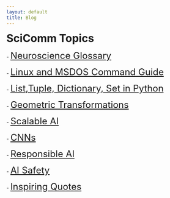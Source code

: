 ```yaml
---
layout: default
title: Blog
---
```

<h1 style="margin: 0px 0px 10px;">SciComm Topics</h1>

<!-- <a href="notes/ns/">Neuroscience</a> -->

<!-- <a href="notes/vis/">Visualization</a> -->

<!-- <h4 style="margin:0 10px 0;"></h4> -->


<!-- - [Neuroscine Notes](/notes/ns)
- [Data Visualization Codes in Python](/notes/vis.html)
- [Python Notes](/notes/python) -->


<p class="large-text">
  - <a href="/notes/ns" style="font-size: 24px;">Neuroscience Glossary</a>
</p>

<p class="large-text">
  - <a href="/notes/ln" style="font-size: 24px;">Linux and MSDOS Command Guide </a>
</p> 

<p class="large-text">
  - <a href="/notes/python" style="font-size: 24px;">List,Tuple, Dictionary, Set in Python </a>
</p> 

<p class="large-text">
  - <a href="/notes/gt" style="font-size: 24px;">Geometric Transformations </a>
</p> 

<p class="large-text">
  - <a href="/notes/scal" style="font-size: 24px;">Scalable AI </a>
</p> 

<p class="large-text">
  - <a href="/notes/dn" style="font-size: 24px;">CNNs </a>
</p> 
<!-- <p class="large-text">
  - <a href="/notes/vis.html">Data Visualization Codes in Python</a>
</p> -->

<p class="large-text">
  - <a href="/notes/resp" style="font-size: 24px;">Responsible AI </a>
</p> 

<p class="large-text">
  - <a href="/notes/as" style="font-size: 24px;">AI Safety </a>
</p> 

<p class="large-text">
  - <a href="/notes/quotes" style="font-size: 24px;">Inspiring Quotes</a>
</p>

